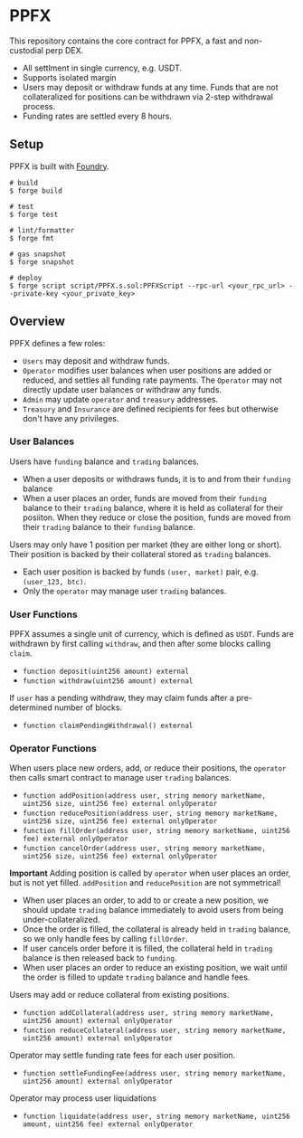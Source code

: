 # PPFX

This repository contains the core contract for PPFX, a fast and non-custodial perp DEX.
- All settlment in single currency, e.g. USDT. 
- Supports isolated margin
- Users may deposit or withdraw funds at any time. Funds that are not collateralized for positions can be withdrawn via 2-step withdrawal process. 
- Funding rates are settled every 8 hours. 

## Setup

PPFX is built with [Foundry](https://book.getfoundry.sh/). 

```shell
# build
$ forge build

# test
$ forge test

# lint/formatter
$ forge fmt

# gas snapshot
$ forge snapshot

# deploy
$ forge script script/PPFX.s.sol:PPFXScript --rpc-url <your_rpc_url> --private-key <your_private_key>
```

## Overview

PPFX defines a few roles: 
- `Users` may deposit and withdraw funds. 
- `Operator` modifies user balances when user positions are added or reduced, and settles all funding rate payments. The `Operator` may not directly update user balances or withdraw any funds. 
- `Admin` may update `operator` and `treasury` addresses. 
- `Treasury` and `Insurance` are defined recipients for fees but otherwise don't have any privileges.


### User Balances

Users have `funding` balance and `trading` balances. 
- When a user deposits or withdraws funds, it is to and from their `funding` balance
- When a user places an order, funds are moved from their `funding` balance to their `trading` balance, where it is held as collateral for their posiiton. When they reduce or close the position, funds are moved from their `trading` balance to their `funding` balance. 

Users may only have 1 position per market (they are either long or short). Their position is backed by their collateral stored as `trading` balances. 
- Each user position is backed by funds  `(user, market)` pair, e.g. `(user_123, btc)`. 
- Only the `operator` may manage user `trading` balances. 


### User Functions

PPFX assumes a single unit of currency, which is defined as `USDT`. Funds are withdrawn by first calling `withdraw`, and then after some blocks calling `claim`. 
- `function deposit(uint256 amount) external` 
- `function withdraw(uint256 amount) external`

If `user` has a pending withdraw, they may claim funds after a pre-determined number of blocks. 
- `function claimPendingWithdrawal() external`

### Operator Functions

When users place new orders, add, or reduce their positions, the `operator` then calls smart contract to manage user `trading` balances. 
- `function addPosition(address user, string memory marketName, uint256 size, uint256 fee) external onlyOperator`
- `function reducePosition(address user, string memory marketName, uint256 size, uint256 fee) external onlyOperator`
- `function fillOrder(address user, string memory marketName, uint256 fee) external onlyOperator`
- `function cancelOrder(address user, string memory marketName, uint256 size, uint256 fee) external onlyOperator`

**Important** 
Adding position is called by `operator` when user places an order, but is not yet filled. `addPosition` and `reducePosition` are not symmetrical!
- When user places an order, to add to or create a new position, we should update `trading` balance immediately to avoid users from being under-collateralized. 
- Once the order is filled, the collateral is already held in `trading` balance, so we only handle fees by calling `fillOrder`. 
- If user cancels order before it is filled, the collateral held in `trading` balance is then released back to `funding`. 
- When user places an order to reduce an existing position, we wait until the order is filled to update `trading` balance and handle fees. 

Users may add or reduce collateral from existing positions. 
- `function addCollateral(address user, string memory marketName, uint256 amount) external onlyOperator`
- `function reduceCollateral(address user, string memory marketName, uint256 amount) external onlyOperator`

Operator may settle funding rate fees for each user position. 
- `function settleFundingFee(address user, string memory marketName, uint256 amount) external onlyOperator`

Operator may process user liquidations
- `function liquidate(address user, string memory marketName, uint256 amount, uint256 fee) external onlyOperator`





